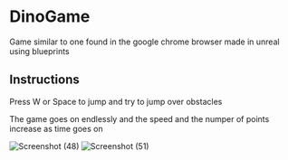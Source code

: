 # DinoGame
Game similar to one found in the google chrome browser made in unreal using blueprints

## Instructions
Press W or Space to jump and try to jump over obstacles

The game goes on endlessly and the speed and the numper of points increase as time goes on

![Screenshot (48)](https://user-images.githubusercontent.com/49494567/97796798-8599d980-1c3c-11eb-9102-effffbbeee60.png)
![Screenshot (51)](https://user-images.githubusercontent.com/49494567/97796804-95192280-1c3c-11eb-89b7-e5fda989cf9a.png)
